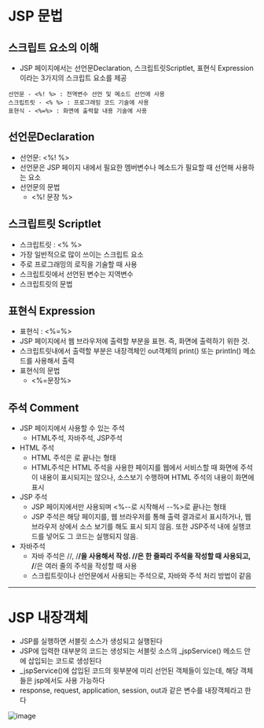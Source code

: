 JSP 문법
======

스크립트 요소의 이해
---------
- JSP 페이지에서는 선언문Declaration, 스크립트릿Scriptlet, 표현식 Expression이라는 3가지의 스크립트 요소를 제공
```
선언문 - <%! %> : 전역변수 선언 및 메소드 선언에 사용
스크립트릿 - <% %> : 프로그래밍 코드 기술에 사용
표현식 - <%=%> : 화면에 출력할 내용 기술에 사용
```
선언문Declaration
--------------
- 선언문: <%! %>
- 선언문은 JSP 페이지 내에서 필요한 멤버변수나 메소드가 필요할 때 선언해 사용하는 요소
- 선언문의 문법
	- <%! 문장 %>

스크립트릿 Scriptlet
--------
- 스크립트릿 : <% %>
- 가장 일반적으로 많이 쓰이는 스크립트 요소
- 주로 프로그래밍의 로직을 기술할 때 사용
- 스크립트릿에서 선언된 변수는 지역변수
- 스크립트릿의 문법

표현식 Expression
-----------
- 표현식 : <%=%>
- JSP 페이지에서 웹 브라우저에 출력할 부분을 표현. 즉, 화면에 출력하기 위한 것.
- 스크립트릿내에서 출력할 부분은 내장객체인 out객체의 print() 또는 println() 메소드를 사용해서 출력
- 표현식의 문법
	- <%=문장%>

주석 Comment
-----------
- JSP 페이지에서 사용할 수 있는 주석
	- HTML주석, 자바주석, JSP주석
- HTML 주석
	- HTML 주석은 <!--로 시작해서 -->로 끝나는 형태
	- HTML주석은 HTML 주석을 사용한 페이지를 웹에서 서비스할 때 화면에 주석이 내용이 표시되지는 않으나, 소스보기 수행하며 HTML 주석의 내용이 화면에 표시
- JSP 주석
	- JSP 페이지에서만 사용되며 <%--로 시작해서 --%>로 끝나는 형태
	- JSP 주석은 해당 페이지를, 웹 브라우저를 통해 출력 결과로서 표시하거나, 웹 브라우저 상에서 소스 보기를 해도 표시 되지 않음. 또한 JSP주석 내에 실행코드를 넣어도 그 코드는 실행되지 않음.
- 자바주석
	- 자바 주석은 //, /**/을 사용해서 작성.
//은 한 줄짜리 주석을 작성할 때 사용되고, /**/은 여러 줄의 주석을 작성할 때 사용
	- 스크립트릿이나 선언문에서 사용되는 주석으로, 자바와 주석 처리 방법이 같음
-----------------
JSP 내장객체
==========
- JSP를 실행하면 서블릿 소스가 생성되고 실행된다
- JSP에 입력한 대부분의 코드는 생성되는 서블릿 소스의 _jspService() 메소드 안에 삽입되는 코드로 생성된다
- _jspService()에 삽입된 코드의 윗부분에 미리 선언된 객체들이 있는데, 해당 객체들은 jsp에서도 사용 가능하다
- response, request, application, session, out과 같은 변수를 내장객체라고 한다

![image](https://cphinf.pstatic.net/mooc/20180130_74/1517275973733EL11k_PNG/2_3_4_jsp_.PNG)
